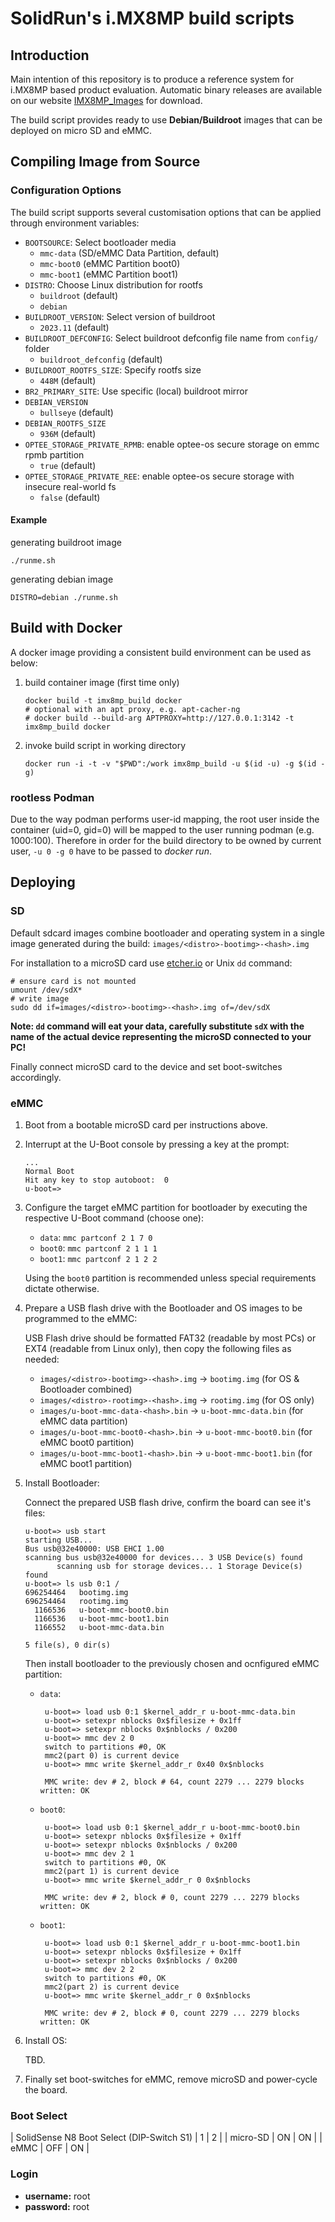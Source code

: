 # SolidRun's i.MX8MP build scripts

## Introduction

Main intention of this repository is to produce a reference system for i.MX8MP based product evaluation.
Automatic binary releases are available on our website [IMX8MP_Images](https://images.solid-run.com/IMX8/imx8mp_build) for download.

The build script provides ready to use **Debian/Buildroot** images that can be deployed on micro SD and eMMC.

## Compiling Image from Source

### Configuration Options

The build script supports several customisation options that can be applied through environment variables:

- `BOOTSOURCE`: Select bootloader media
  - `mmc-data` (SD/eMMC Data Partition, default)
  - `mmc-boot0` (eMMC Partition boot0)
  - `mmc-boot1` (eMMC Partition boot1)
- `DISTRO`: Choose Linux distribution for rootfs
  - `buildroot` (default)
  - `debian`
- `BUILDROOT_VERSION`:  Select version of buildroot
  - `2023.11` (default)
- `BUILDROOT_DEFCONFIG`: Select buildroot defconfig file name from `config/` folder
  - `buildroot_defconfig` (default)
- `BUILDROOT_ROOTFS_SIZE`: Specify rootfs size
  - `448M` (default)
- `BR2_PRIMARY_SITE`: Use specific (local) buildroot mirror
- `DEBIAN_VERSION`
  - `bullseye` (default)
- `DEBIAN_ROOTFS_SIZE`
  - `936M` (default)
- `OPTEE_STORAGE_PRIVATE_RPMB`: enable optee-os secure storage on emmc rpmb partition
  - `true` (default)
- `OPTEE_STORAGE_PRIVATE_REE`: enable optee-os secure storage with insecure real-world fs
  - `false` (default)

#### Example
   generating buildroot image
   ```
   ./runme.sh
   ```
   generating debian image
   ```
   DISTRO=debian ./runme.sh
   ```   

## Build with Docker
A docker image providing a consistent build environment can be used as below:

1. build container image (first time only)
   ```
   docker build -t imx8mp_build docker
   # optional with an apt proxy, e.g. apt-cacher-ng
   # docker build --build-arg APTPROXY=http://127.0.0.1:3142 -t imx8mp_build docker
   ```
2. invoke build script in working directory
   ```
   docker run -i -t -v "$PWD":/work imx8mp_build -u $(id -u) -g $(id -g)
   ```

### rootless Podman

Due to the way podman performs user-id mapping, the root user inside the container (uid=0, gid=0) will be mapped to the user running podman (e.g. 1000:100).
Therefore in order for the build directory to be owned by current user, `-u 0 -g 0` have to be passed to *docker run*.

## Deploying

### SD

Default sdcard images combine bootloader and operating system in a single image generated during the build: `images/<distro>-bootimg>-<hash>.img`

For installation to a microSD card use [etcher.io](https://etcher.io/) or Unix `dd` command:

```
# ensure card is not mounted
umount /dev/sdX*
# write image
sudo dd if=images/<distro>-bootimg>-<hash>.img of=/dev/sdX
```

**Note: `dd` command will eat your data, carefully substitute `sdX` with the name of the actual device representing the microSD connected to your PC!**

Finally connect microSD card to the device and set boot-switches accordingly.

### eMMC

1. Boot from a bootable microSD card per instructions above.

2. Interrupt at the U-Boot console by pressing a key at the prompt:

       ...
       Normal Boot
       Hit any key to stop autoboot:  0
       u-boot=>

3. Configure the target eMMC partition for bootloader by executing the respective U-Boot command (choose one):

   - `data`: `mmc partconf 2 1 7 0`
   - `boot0`: `mmc partconf 2 1 1 1`
   - `boot1`: `mmc partconf 2 1 2 2`

   Using the `boot0` partition is recommended unless special requirements dictate otherwise.

4. Prepare a USB flash drive with the Bootloader and OS images to be programmed to the eMMC:

   USB Flash drive should be formatted FAT32 (readable by most PCs) or EXT4 (readable from Linux only),
   then copy the following files as needed:

   - `images/<distro>-bootimg>-<hash>.img` -> `bootimg.img` (for OS & Bootloader combined)
   - `images/<distro>-rootimg>-<hash>.img` -> `rootimg.img` (for OS only)
   - `images/u-boot-mmc-data-<hash>.bin` -> `u-boot-mmc-data.bin` (for eMMC data partition)
   - `images/u-boot-mmc-boot0-<hash>.bin` -> `u-boot-mmc-boot0.bin` (for eMMC boot0 partition)
   - `images/u-boot-mmc-boot1-<hash>.bin` -> `u-boot-mmc-boot1.bin` (for eMMC boot1 partition)

4. Install Bootloader:

   Connect the prepared USB flash drive, confirm the board can see it's files:

       u-boot=> usb start
       starting USB...
       Bus usb@32e40000: USB EHCI 1.00
       scanning bus usb@32e40000 for devices... 3 USB Device(s) found
              scanning usb for storage devices... 1 Storage Device(s) found
       u-boot=> ls usb 0:1 /
       696254464   bootimg.img
       696254464   rootimg.img
         1166536   u-boot-mmc-boot0.bin
         1166536   u-boot-mmc-boot1.bin
         1166552   u-boot-mmc-data.bin

       5 file(s), 0 dir(s)

   Then install bootloader to the previously chosen and ocnfigured eMMC partition:

   - `data`:

          u-boot=> load usb 0:1 $kernel_addr_r u-boot-mmc-data.bin
          u-boot=> setexpr nblocks 0x$filesize + 0x1ff
          u-boot=> setexpr nblocks 0x$nblocks / 0x200
          u-boot=> mmc dev 2 0
          switch to partitions #0, OK
          mmc2(part 0) is current device
          u-boot=> mmc write $kernel_addr_r 0x40 0x$nblocks

          MMC write: dev # 2, block # 64, count 2279 ... 2279 blocks written: OK

   - `boot0`:

          u-boot=> load usb 0:1 $kernel_addr_r u-boot-mmc-boot0.bin
          u-boot=> setexpr nblocks 0x$filesize + 0x1ff
          u-boot=> setexpr nblocks 0x$nblocks / 0x200
          u-boot=> mmc dev 2 1
          switch to partitions #0, OK
          mmc2(part 1) is current device
          u-boot=> mmc write $kernel_addr_r 0 0x$nblocks

          MMC write: dev # 2, block # 0, count 2279 ... 2279 blocks written: OK

   - `boot1`:

          u-boot=> load usb 0:1 $kernel_addr_r u-boot-mmc-boot1.bin
          u-boot=> setexpr nblocks 0x$filesize + 0x1ff
          u-boot=> setexpr nblocks 0x$nblocks / 0x200
          u-boot=> mmc dev 2 2
          switch to partitions #0, OK
          mmc2(part 2) is current device
          u-boot=> mmc write $kernel_addr_r 0 0x$nblocks

          MMC write: dev # 2, block # 0, count 2279 ... 2279 blocks written: OK

5. Install OS:

   TBD.

6. Finally set boot-switches for eMMC, remove microSD and power-cycle the board.

### Boot Select

| SolidSense N8 Boot Select (DIP-Switch S1) |   1 |   2 |
| micro-SD                                  |  ON |  ON |
| eMMC                                      | OFF |  ON |

### Login

- **username:** root
- **password:** root

